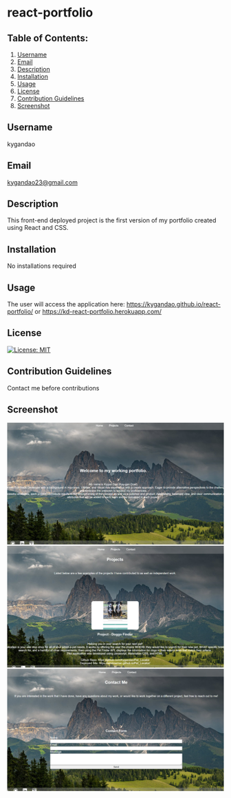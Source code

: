 # react-portfolio
  
## Table of Contents:
  1. [Username](#username)
  2. [Email](#email)
  3. [Description](#description)
  4. [Installation](#installation)
  5. [Usage](#usage)
  6. [License](#license)
  7. [Contribution Guidelines](#contributing-guidelines)
  8. [Screenshot](#screenshot)

## Username
kygandao

## Email
kygandao23@gmail.com

## Description
This front-end deployed project is the first version of my portfolio created using React and CSS.

## Installation
No installations required

## Usage
The user will access the application here: https://kygandao.github.io/react-portfolio/ or https://kd-react-portfolio.herokuapp.com/

## License
[![License: MIT](https://img.shields.io/badge/License-MIT-yellow.svg)](https://opensource.org/licenses/MIT)

## Contribution Guidelines
Contact me before contributions

## Screenshot
![Screenshot](./public/screenshots/Home.png)
![Screenshot](./public/screenshots/Projects.png)
![Screenshot](./public/screenshots/Contact.png)
